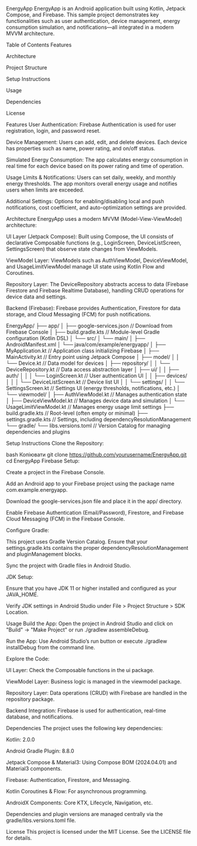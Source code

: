 EnergyApp
EnergyApp is an Android application built using Kotlin, Jetpack Compose, and Firebase. This sample project demonstrates key functionalities such as user authentication, device management, energy consumption simulation, and notifications—all integrated in a modern MVVM architecture.

Table of Contents
Features

Architecture

Project Structure

Setup Instructions

Usage

Dependencies

License

Features
User Authentication:
Firebase Authentication is used for user registration, login, and password reset.

Device Management:
Users can add, edit, and delete devices. Each device has properties such as name, power rating, and on/off status.

Simulated Energy Consumption:
The app calculates energy consumption in real time for each device based on its power rating and time of operation.

Usage Limits & Notifications:
Users can set daily, weekly, and monthly energy thresholds. The app monitors overall energy usage and notifies users when limits are exceeded.

Additional Settings:
Options for enabling/disabling local and push notifications, cost coefficient, and auto-optimization settings are provided.

Architecture
EnergyApp uses a modern MVVM (Model-View-ViewModel) architecture:

UI Layer (Jetpack Compose):
Built using Compose, the UI consists of declarative Composable functions (e.g., LoginScreen, DeviceListScreen, SettingsScreen) that observe state changes from ViewModels.

ViewModel Layer:
ViewModels such as AuthViewModel, DeviceViewModel, and UsageLimitViewModel manage UI state using Kotlin Flow and Coroutines.

Repository Layer:
The DeviceRepository abstracts access to data (Firebase Firestore and Firebase Realtime Database), handling CRUD operations for device data and settings.

Backend (Firebase):
Firebase provides Authentication, Firestore for data storage, and Cloud Messaging (FCM) for push notifications.

EnergyApp/
├── app/
│   ├── google-services.json           // Download from Firebase Console
│   ├── build.gradle.kts               // Module-level Gradle configuration (Kotlin DSL)
│   └── src/
│       └── main/
│           ├── AndroidManifest.xml
│           └── java/com/example/energyapp/
│               ├── MyApplication.kt   // Application class initializing Firebase
│               ├── MainActivity.kt    // Entry point using Jetpack Compose
│               ├── model/
│               │   └── Device.kt      // Data model for devices
│               ├── repository/
│               │   └── DeviceRepository.kt  // Data access abstraction layer
│               ├── ui/
│               │   ├── auth/
│               │   │   └── LoginScreen.kt  // User authentication UI
│               │   ├── devices/
│               │   │   └── DeviceListScreen.kt  // Device list UI
│               │   └── settings/
│               │       └── SettingsScreen.kt   // Settings UI (energy thresholds, notifications, etc.)
│               └── viewmodel/
│                   ├── AuthViewModel.kt        // Manages authentication state
│                   ├── DeviceViewModel.kt      // Manages device data and simulation
│                   └── UsageLimitViewModel.kt  // Manages energy usage limit settings
├── build.gradle.kts                   // Root-level (often empty or minimal)
├── settings.gradle.kts                // Settings, including dependencyResolutionManagement
└── gradle/
    └── libs.versions.toml             // Version Catalog for managing dependencies and plugins

Setup Instructions
Clone the Repository:

bash
Копіювати
git clone https://github.com/yourusername/EnergyApp.git
cd EnergyApp
Firebase Setup:

Create a project in the Firebase Console.

Add an Android app to your Firebase project using the package name com.example.energyapp.

Download the google-services.json file and place it in the app/ directory.

Enable Firebase Authentication (Email/Password), Firestore, and Firebase Cloud Messaging (FCM) in the Firebase Console.

Configure Gradle:

This project uses Gradle Version Catalog. Ensure that your settings.gradle.kts contains the proper dependencyResolutionManagement and pluginManagement blocks.

Sync the project with Gradle files in Android Studio.

JDK Setup:

Ensure that you have JDK 11 or higher installed and configured as your JAVA_HOME.

Verify JDK settings in Android Studio under File > Project Structure > SDK Location.

Usage
Build the App:
Open the project in Android Studio and click on "Build" → "Make Project" or run ./gradlew assembleDebug.

Run the App:
Use Android Studio’s run button or execute ./gradlew installDebug from the command line.

Explore the Code:

UI Layer: Check the Composable functions in the ui package.

ViewModel Layer: Business logic is managed in the viewmodel package.

Repository Layer: Data operations (CRUD) with Firebase are handled in the repository package.

Backend Integration: Firebase is used for authentication, real-time database, and notifications.

Dependencies
The project uses the following key dependencies:

Kotlin: 2.0.0

Android Gradle Plugin: 8.8.0

Jetpack Compose & Material3: Using Compose BOM (2024.04.01) and Material3 components.

Firebase: Authentication, Firestore, and Messaging.

Kotlin Coroutines & Flow: For asynchronous programming.

AndroidX Components: Core KTX, Lifecycle, Navigation, etc.

Dependencies and plugin versions are managed centrally via the gradle/libs.versions.toml file.

License
This project is licensed under the MIT License. See the LICENSE file for details.
